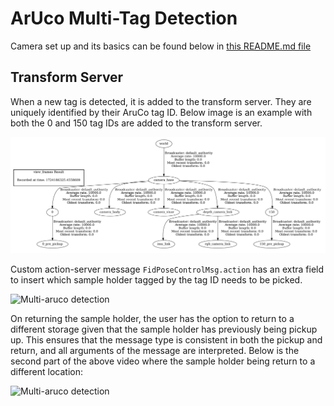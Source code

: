 # ArUco Multi-Tag Detection

Camera set up and its basics can be found below in [this README.md file](../src/aruco_pose/README.md)

## Transform Server

When a new tag is detected, it is added to the transform server. They are uniquely identified by their AruCo tag ID. Below image is an example with both the 0 and 150 tag IDs are added to the transform server. 

<img src="./images/transform_tree.png" alt="Multi-aruco detection" width="1000">

Custom action-server message `FidPoseControlMsg.action` has an extra field to insert which sample holder tagged by the tag ID needs to be picked. 

<img src="./images/select_pick_place.gif" alt="Multi-aruco detection" width="300">

On returning the sample holder, the user has the option to return to a different storage given that the sample holder has previously being pickup up. This ensures that the message type is consistent in both the pickup and return, and all arguments of the message are interpreted. Below is the second part of the above video where the sample holder being return to a different location:

<img src="./images/return_to_another_pickup.gif" alt="Multi-aruco detection" width="300">
